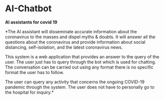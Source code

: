 # AI-Chatbot
**AI assistants for covid 19**

*The AI assistant will disseminate accurate information about the coronavirus to the masses and dispel myths & doubts. It will answer all the questions about the coronavirus and provide information about social distancing, self-isolation, and the latest coronavirus news.

This system is a web application that provides an answer to the query of the user. The user just has to query through the bot which is used for chatting. The conversation can be carried out using any format there is no specific format the user has to follow. 

The user can query any activity that concerns the ongoing COVID-19 pandemic through the system. The user does not have to personally go to the hospital for inquiry.*

